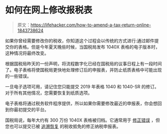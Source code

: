 # 如何在网上修改报税表

> 原文：<https://lifehacker.com/how-to-amend-a-tax-return-online-1843738624>

如果你曾经需要修改你的税收，你知道这个过程会以传统的方式进行:通过邮件提交你的表格。但是今年夏天晚些时候，当国税局发布 1040X 表格的电子版本时，这种情况将最终改变。



根据国税局昨天的一份声明，将流程数字化已经在国税局的议事日程上有一段时间了。电子表格将使国税局更快地处理修订后的申报表，并防止纸质表格中可能出现的一些错误。

一旦电子选项可用，请记住您只能提交 2019 年表格 1040 和 1040-SR 的修订。对于所有其他情况，您需要恢复到纸质选项。

电子表格将通过税务软件程序提供，所以如果你需要修改最近的申报表，你会想回到你最初提交的平台。

国税局说，每年大约有 300 万份 1040X 表格被归档。它通常用于 [修正错误](https://lifehacker.com/what-to-do-if-you-made-a-mistake-on-your-tax-return-1772350403) ，但您也可以提交已被 [追溯恢复](https://twocents.lifehacker.com/amend-your-2018-tax-return-to-claim-reinstated-tax-cred-1841428296) 的税收抵免的修正纳税申报表。
